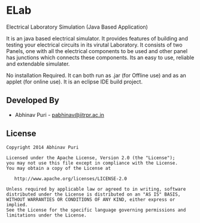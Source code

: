 ELab
====

Electrical Laboratory Simulation (Java Based Application)


It is an java based electrical simulator. It provides features of building and testing your electrical circuits in its virutal Laboratory.
It consists of two Panels, one with all the electrical components to be used and other panel has junctions which connects these
components. Its an easy to use, reliable and extendable simulater.

No installation Required. It can both run as .jar (for Offline use) and as an applet (for online use). 
It is an eclipse IDE build project. 

Developed By
------------
* Abhinav Puri - <pabhinav@iitrpr.ac.in>

License
-------

    Copyright 2014 Abhinav Puri

    Licensed under the Apache License, Version 2.0 (the "License");
    you may not use this file except in compliance with the License.
    You may obtain a copy of the License at

       http://www.apache.org/licenses/LICENSE-2.0

    Unless required by applicable law or agreed to in writing, software
    distributed under the License is distributed on an "AS IS" BASIS,
    WITHOUT WARRANTIES OR CONDITIONS OF ANY KIND, either express or implied.
    See the License for the specific language governing permissions and
    limitations under the License.
